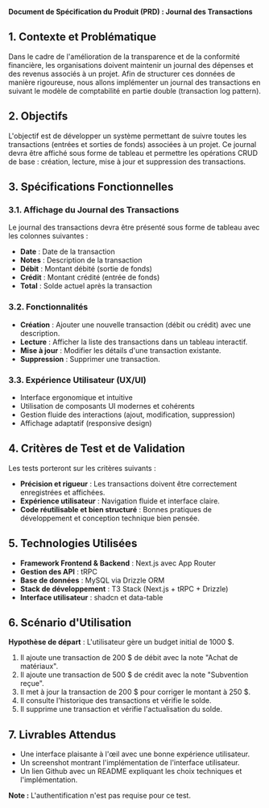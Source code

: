 **Document de Spécification du Produit (PRD) : Journal des Transactions**

## 1. Contexte et Problématique

Dans le cadre de l'amélioration de la transparence et de la conformité financière, les organisations doivent maintenir un journal des dépenses et des revenus associés à un projet. Afin de structurer ces données de manière rigoureuse, nous allons implémenter un journal des transactions en suivant le modèle de comptabilité en partie double (transaction log pattern).

## 2. Objectifs

L'objectif est de développer un système permettant de suivre toutes les transactions (entrées et sorties de fonds) associées à un projet. Ce journal devra être affiché sous forme de tableau et permettre les opérations CRUD de base : création, lecture, mise à jour et suppression des transactions.

## 3. Spécifications Fonctionnelles

### 3.1. Affichage du Journal des Transactions

Le journal des transactions devra être présenté sous forme de tableau avec les colonnes suivantes :

- **Date** : Date de la transaction
- **Notes** : Description de la transaction
- **Débit** : Montant débité (sortie de fonds)
- **Crédit** : Montant crédité (entrée de fonds)
- **Total** : Solde actuel après la transaction

### 3.2. Fonctionnalités

- **Création** : Ajouter une nouvelle transaction (débit ou crédit) avec une description.
- **Lecture** : Afficher la liste des transactions dans un tableau interactif.
- **Mise à jour** : Modifier les détails d'une transaction existante.
- **Suppression** : Supprimer une transaction.

### 3.3. Expérience Utilisateur (UX/UI)

- Interface ergonomique et intuitive
- Utilisation de composants UI modernes et cohérents
- Gestion fluide des interactions (ajout, modification, suppression)
- Affichage adaptatif (responsive design)

## 4. Critères de Test et de Validation

Les tests porteront sur les critères suivants :

- **Précision et rigueur** : Les transactions doivent être correctement enregistrées et affichées.
- **Expérience utilisateur** : Navigation fluide et interface claire.
- **Code réutilisable et bien structuré** : Bonnes pratiques de développement et conception technique bien pensée.

## 5. Technologies Utilisées

- **Framework Frontend & Backend** : Next.js avec App Router
- **Gestion des API** : tRPC
- **Base de données** : MySQL via Drizzle ORM
- **Stack de développement** : T3 Stack (Next.js + tRPC + Drizzle)
- **Interface utilisateur** : shadcn et data-table

## 6. Scénario d'Utilisation

**Hypothèse de départ** : L'utilisateur gère un budget initial de 1000 \$.

1. Il ajoute une transaction de 200 \$ de débit avec la note "Achat de matériaux".
2. Il ajoute une transaction de 500 \$ de crédit avec la note "Subvention reçue".
3. Il met à jour la transaction de 200 \$ pour corriger le montant à 250 \$.
4. Il consulte l'historique des transactions et vérifie le solde.
5. Il supprime une transaction et vérifie l'actualisation du solde.

## 7. Livrables Attendus

- Une interface plaisante à l'œil avec une bonne expérience utilisateur.
- Un screenshot montrant l'implémentation de l'interface utilisateur.
- Un lien Github avec un README expliquant les choix techniques et l'implémentation.

**Note :** L'authentification n'est pas requise pour ce test.
